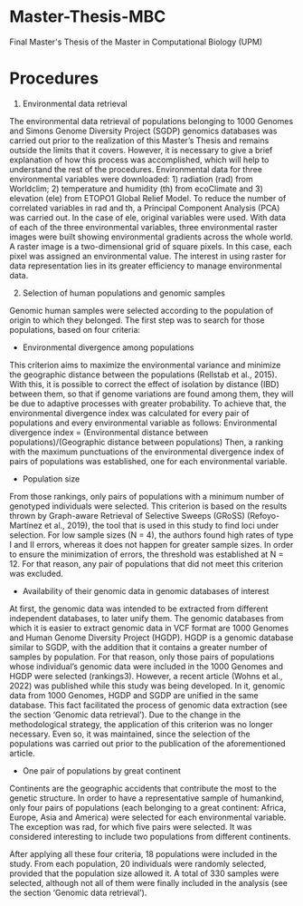 # Master-Thesis-MBC
Final Master's Thesis of the Master in Computational Biology (UPM)

# Procedures 
1. Environmental data retrieval 

The environmental data retrieval of populations belonging to 1000 Genomes and Simons Genome Diversity Project (SGDP) genomics databases was carried out prior to the realization of this Master’s Thesis and remains outside the limits that it covers. However, it is necessary to give a brief explanation of how this process was accomplished, which will help to understand the rest of the procedures. 
Environmental data for three environmental variables were downloaded: 1) radiation (rad) from Worldclim; 2) temperature and humidity (th) from ecoClimate and 3) elevation (ele) from ETOPO1 Global Relief Model. To reduce the number of correlated variables in rad and th, a Principal Component Analysis (PCA) was carried out. In the case of ele, original variables were used. With data of each of the three environmental variables, three environmental raster images were built showing environmental gradients across the whole world. A raster image is a two-dimensional grid of square pixels. In this case, each pixel was assigned an environmental value. The interest in using raster for data representation lies in its greater efficiency to manage environmental data.

2. Selection of human populations and genomic samples 

Genomic human samples were selected according to the population of origin to which they belonged. The first step was to search for those populations, based on four criteria: 
	
  - Environmental divergence among populations
  
This criterion aims to maximize the environmental variance and minimize the geographic distance between the populations (Rellstab et al., 2015). With this, it is possible to correct the effect of isolation by distance (IBD) between them, so that if genome variations are found among them, they will be due to adaptive processes with greater probability.  To achieve that, the environmental divergence index was calculated for every pair of populations and every environmental variable as follows:
Environmental divergence index = (Environmental distance between populations)/(Geographic distance between populations)
Then, a ranking with the maximum punctuations of the environmental divergence index of pairs of populations was established, one for each environmental variable. 

  - Population size
  
From those rankings, only pairs of populations with a minimum number of genotyped individuals were selected. This criterion is based on the results thrown by Graph-aware Retrieval of Selective Sweeps (GRoSS) (Refoyo-Martínez et al., 2019), the tool that is used in this study to find loci under selection. For low sample sizes (N = 4), the authors found high rates of type I and II errors, whereas it does not happen for greater sample sizes. In order to ensure the minimization of errors, the threshold was established at N = 12. For that reason, any pair of populations that did not meet this criterion was excluded.

   - Availability of their genomic data in genomic databases of interest
  
At first, the genomic data was intended to be extracted from different independent databases, to later unify them. The genomic databases from which it is easier to extract genomic data in VCF format are 1000 Genomes and Human Genome Diversity Project (HGDP). HGDP is a genomic database similar to SGDP, with the addition that it contains a greater number of samples by population. For that reason, only those pairs of populations whose individual’s genomic data were included in the 1000 Genomes and HGDP were selected (rankings3). However, a recent article (Wohns et al., 2022) was published while this study was being developed. In it, genomic data from 1000 Genomes, HGDP and SGDP are unified in the same database. This fact facilitated the process of genomic data extraction (see the section ‘Genomic data retrieval’). Due to the change in the methodological strategy, the application of this criterion was no longer necessary. Even so, it was maintained, since the selection of the populations was carried out prior to the publication of the aforementioned article.

   - One pair of populations by great continent 
  
Continents are the geographic accidents that contribute the most to the genetic structure. In order to have a representative sample of humankind, only four pairs of populations (each belonging to a great continent: Africa, Europe, Asia and America) were selected for each environmental variable. The exception was rad, for which five pairs were selected. It was considered interesting to include two populations from different continents. 

After applying all these four criteria, 18 populations were included in the study. From each population, 20 individuals were randomly selected, provided that the population size allowed it. A total of 330 samples were selected, although not all of them were finally included in the analysis (see the section ‘Genomic data retrieval’).

